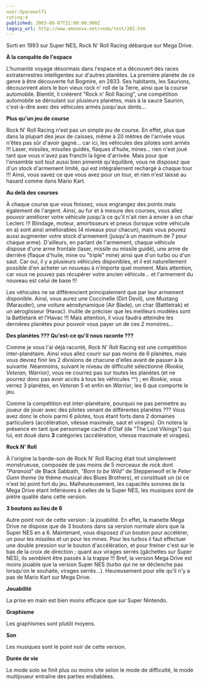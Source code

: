 ```yaml
---
user:Spacewolf1
rating:4
published: 2003-08-07T22:00:00.000Z
legacy_url: http://www.emunova.net/veda/test/202.htm
---
```

Sorti en 1993 sur Super NES, Rock N' Roll Racing débarque sur Mega Drive.  

  

**À la conquête de l'espace**  

L'humanité voyage désormais dans l'espace et a découvert des races extraterrestres intelligentes sur d'autres planètes. La première planète de ce genre à être découverte fut Bogmire, en 2833\. Ses habitants, les Saurions, découvrirent alors le bon vieux rock n' roll de la Terre, ainsi que la course automobile. Bientôt, il créèrent "Rock n' Roll Racing", une compétition automobile se déroulant sur plusieurs planètes, mais à la sauce Saurion, c'est-à-dire avec des véhicules armés jusqu'aux dents...  

  

**Plus qu'un jeu de course**  

Rock N' Roll Racing n'est pas un simple jeu de course. En effet, plus que dans la plupart des jeux de caisses, même à 20 mètres de l'arrivée vous n'êtes pas sûr d'avoir gagné... car ici, les véhicules des pilotes sont armés !!! Laser, missiles, missiles guidés, flaques d'huile, mines... rien n'est joué tant que vous n'avez pas franchi la ligne d'arrivée. Mais pour que l'ensemble soit tout aussi bien pimenté qu'équilibré, vous ne disposez que d'un stock d'armement limité, qui est intégralement rechargé à chaque tour !!! Ainsi, vous savez ce que vous avez pour un tour, et rien n'est laissé au hasard comme dans Mario Kart.  

  

**Au delà des courses**  

À chaque course que vous finissez, vous engrangez des points mais également de l'argent. Ainsi, au fur et à mesure des courses, vous allez pouvoir améliorer votre véhicule jusqu'à ce qu'il n'ait rien à envier à un char Leclerc !!! Blindage, moteur, amortisseurs et pneus (lorsque votre véhicule en a) sont ainsi améliorables (4 niveaux pour chacun), mais vous pouvez aussi augmenter votre stock d'armement (jusqu'à un maximum de 7 pour chaque arme). D'ailleurs, en parlant de l'armement, chaque véhicule dispose d'une arme frontale (laser, missile ou missile guidé), une arme de derrière (flaque d'huile, mine ou "triple" mine) ainsi que d'un turbo ou d'un saut. Car oui, il y a plusieurs véhicules disponibles, et il est naturellement possible d'en acheter un nouveau à n'importe quel moment. Mais attention, car vous ne pouvez pas récupérer votre ancien véhicule... et l'armement du nouveau est celui de base !!!  

Les véhicules ne se différencient principalement que par leur armement disponible. Ainsi, vous aurez une Coccinelle (Dirt Devil), une Mustang (Marauder), une voiture aérodynamique (Air Blade), un char (Battletrak) et un aéroglisseur (Havac). Inutile de préciser que les meilleurs modèles sont la Battletank et l'Havac !!! Mais attention, il vous faudra atteindre les dernières planètes pour pouvoir vous payer un de ces 2 monstres...  

  

**Des planètes ??? Qu'est-ce qu'il nous raconte ???**  

Comme je vous l'ai déjà raconté, Rock N' Roll Racing est une compétition inter-planétaire. Ainsi vous allez courir sur pas moins de 6 planètes, mais vous devrez finir les 2 divisions de chacune d'elles avant de passer à la suivante. Néanmoins, suivant le niveau de difficulté sélectionné _(Rookie, Veteran, Warrior)_, vous ne courrez pas sur toutes les planètes (et ne pourrez donc pas avoir accès à tous les véhicules ^^) ; en _Rookie_, vous verrez 3 planètes, en _Veteran_ 5 et enfin en _Warrior_, les 6 que comporte le jeu.  

Comme la compétition est inter-planétaire, pourquoi ne pas permettre au joueur de jouer avec des pilotes venant de différentes planètes ??? Vous avez donc le choix parmi 6 pilotes, tous étant forts dans 2 domaines particuliers (accélération, vitesse maximale, saut et virages). On notera la présence en tant que personnage caché d'Olaf (de "The Lost Vikings") qui lui, est doué dans **3** catégories (accélération, vitesse maximale et virages).  

  

**Rock N' Roll**  

À l'origine la bande-son de Rock N' Roll Racing était tout simplement monstrueuse, composée de pas moins de 5 morceaux de rock dont _"Paranoid"_ de Black Sabbath, _"Born to be Wild"_ de Steppenwolf et le _Peter Gunn theme_ (le thème musical des Blues Brothers), et constituait un (si ce n'est le) point fort du jeu. Malheureusement, les capacités sonores de la Mega Drive étant inférieures à celles de la Super NES, les musiques sont de piètre qualité dans cette version.  

  

**3 boutons au lieu de 6**  

Autre point noir de cette version : la jouabilité. En effet, la manette Mega Drive ne dispose que de 3 boutons dans sa version normale alors que la Super NES en a 6\. Maintenant, vous disposez d'un bouton pour accélérer, un pour les missiles et un pour les mines. Pour les turbos il faut effectuer une double pression sur le bouton d'accélération, et pour freiner c'est sur le bas de la croix de direction ; quant aux virages serrés (gâchettes sur Super NES), ils semblent être passés à la trappe !!! Bref, la version Mega Drive est moins jouable que la version Super NES (turbo qui ne se déclenche pas lorsqu'on le souhaite, virages serrés...). Heureusement pour elle qu'il n'y a pas de Mario Kart sur Mega Drive.  

  

  

**Jouabilité**  

La prise en main est bien moins efficace que sur Super Nintendo.  

**Graphisme**  

Les graphismes sont plutôt moyens.  

**Son**  

Les musiques sont le point noir de cette version.  

**Durée de vie**  

Le mode solo se finit plus ou moins vite selon le mode de difficulté, le mode multijoueur entraîne des parties endiablées.